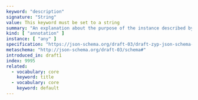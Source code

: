 ```yaml
---
keyword: "description"
signature: "String"
value: This keyword must be set to a string
summary: "An explanation about the purpose of the instance described by the schema."
kind: [ "annotation" ]
instance: [ "any" ]
specification: "https://json-schema.org/draft-03/draft-zyp-json-schema-03.pdf#5.22"
metaschema: "http://json-schema.org/draft-03/schema#"
introduced_in: draft1
index: 9995
related:
  - vocabulary: core
    keyword: title
  - vocabulary: core
    keyword: default
---
```


